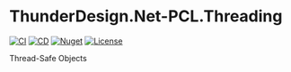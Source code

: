 # ThunderDesign.Net-PCL.Threading
[![CI](https://github.com/ThunderDesign/ThunderDesign.Net-PCL.Threading/actions/workflows/CI.yml/badge.svg)](https://github.com/ThunderDesign/ThunderDesign.Net-PCL.Threading/actions/workflows/CI.yml)
[![CD](https://github.com/ThunderDesign/ThunderDesign.Net-PCL.Threading/actions/workflows/CD.yml/badge.svg)](https://github.com/ThunderDesign/ThunderDesign.Net-PCL.Threading/actions/workflows/CD.yml)
[![Nuget](https://img.shields.io/nuget/v/ThunderDesign.Net-PCL.Threading)](https://www.nuget.org/packages/ThunderDesign.Net-PCL.Threading)
[![License](https://img.shields.io/github/license/ThunderDesign/ThunderDesign.Net-PCL.Threading)](https://github.com/ThunderDesign/ThunderDesign.Net-PCL.Threading/blob/main/LICENSE)

Thread-Safe Objects
